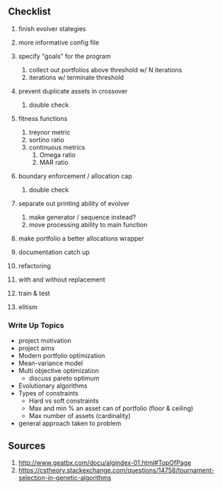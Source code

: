 ## Checklist
1. finish evolver stategies
1. more informative config file
1. specify "goals" for the program
    1. collect out portfolios above threshold w/ N iterations
    1. iterations w/ terminate threshold
1. prevent duplicate assets in crossover
    1. double check
1. fitness functions
    1. treynor metric
    1. sortino ratio
    1. continuous metrics
        1. Omega ratio
        1. MAR ratio
1. boundary enforcement / allocation cap
    1. double check
1. separate out printing ability of evolver
    1. make generator / sequence instead?
    1. move processing ability to main function

1. make portfolio a better allocations wrapper
1. documentation catch up
1. refactoring
1. with and without replacement
1. train & test 
1. elitism

### Write Up Topics
- project motivation
- project aims
- Modern portfolio optimization
- Mean-variance model
- Multi objective optimization
    - discuss pareto optimum
- Evolutionary algorithms
- Types of constraints
    - Hard vs soft constraints
    - Max and min % an asset can of portfolio (floor & ceiling)
    - Max number of assets (cardinality)
- general approach taken to problem

## Sources
1. http://www.geatbx.com/docu/algindex-01.html#TopOfPage
1. https://cstheory.stackexchange.com/questions/14758/tournament-selection-in-genetic-algorithms
